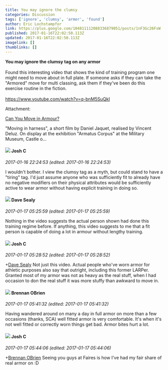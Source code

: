 ```yaml
---
title: You may ignore the clumsy
categories: Discussion
tags: ['ignore', 'clumsy', 'armor', 'found']
author: Eric Lochstampfor
link: https://plus.google.com/104811112088336879051/posts/1nF3Gc26FsW
published: 2017-01-16T22:02:50.113Z
updated: 2017-01-16T22:02:50.113Z
imagelink: []
thumblinks: []
---
```


<b>You may ignore the clumsy tag on any armor</b><br /><br />Found this interesting video that shows the kind of training program one might need to move about in full plate. If someone asks if they can take the &quot;Armored&quot; move for multi classing, ask them if they&#39;ve been do this exercise routine in the fiction.<br /><br /><a href="https://www.youtube.com/watch?v=q-bnM5SuQkI" class="ot-anchor">https://www.youtube.com/watch?v=q-bnM5SuQkI</a>


Attachment:

<a href='https://www.youtube.com/watch?v=q-bnM5SuQkI'>Can You Move in Armour?</a>


"Moving in harness", a short film by Daniel Jaquet, realised by Vincent Deluz. On display at the exhibition "Armatus Corpus" at the Military Museum, Castle o...
<div id='comment z13kzfwj1k2izjp0423mzzzwzqv5ezy2u'>
  <h4><img src='{{site.baseurl}}//images/avatars/116622548736322802895_photo.jpg'> Josh C</h4>
      <p><cite>2017-01-16 22:24:53 (edited: 2017-01-16 22:24:53)</cite></p>
        <p>I wouldn&#39;t bother. I view the clumsy tag as a myth, but could stand to have a &quot;tiring&quot; tag. I&#39;d just assume anyone who was sufficiently fit to already have no negative modifiers on their physical attributes would be sufficiently active to wear armor without having explicit training in doing so.</p>
</div>
        

<div id='comment z13kzfwj1k2izjp0423mzzzwzqv5ezy2u'>
  <h4><img src='{{site.baseurl}}//images/avatars/107216179043491943888_photo.jpg'> Dave Sealy</h4>
      <p><cite>2017-01-17 05:25:59 (edited: 2017-01-17 05:25:59)</cite></p>
        <p>Nothing in the video suggests the actual person shown had done this training regime before. If anything, this video suggests to me that a fit person is capable of doing a lot in armour without lengthy training.</p>
</div>
        

<div id='comment z13kzfwj1k2izjp0423mzzzwzqv5ezy2u'>
  <h4><img src='{{site.baseurl}}//images/avatars/116622548736322802895_photo.jpg'> Josh C</h4>
      <p><cite>2017-01-17 05:28:52 (edited: 2017-01-17 05:28:52)</cite></p>
        <p><span class="proflinkWrapper"><span class="proflinkPrefix">+</span><a class="proflink" href="https://plus.google.com/107216179043491943888" oid="107216179043491943888">Dave Sealy</a></span> Not just this video. Actual people who&#39;ve worn armor for athletic purposes also say that outright, including this former LARPer. Granted most of my armor was not as heavy as the real stuff, when I had occasion to don the real stuff it was more stuffy than awkward to move in.</p>
</div>
        

<div id='comment z13kzfwj1k2izjp0423mzzzwzqv5ezy2u'>
  <h4><img src='{{site.baseurl}}//images/avatars/107145464770197437080_photo.jpg'> Brennan OBrien</h4>
      <p><cite>2017-01-17 05:41:32 (edited: 2017-01-17 05:41:32)</cite></p>
        <p>Having wandered around on many a day in full armor on more than a few occasions (thanks, SCA) well fitted armor is very comfortable.  It&#39;s when it&#39;s not well fitted or correctly worn things get bad.  Armor bites hurt a lot.</p>
</div>
        

<div id='comment z13kzfwj1k2izjp0423mzzzwzqv5ezy2u'>
  <h4><img src='{{site.baseurl}}//images/avatars/116622548736322802895_photo.jpg'> Josh C</h4>
      <p><cite>2017-01-17 05:44:06 (edited: 2017-01-17 05:44:06)</cite></p>
        <p><span class="proflinkWrapper"><span class="proflinkPrefix">+</span><a class="proflink" href="https://plus.google.com/107145464770197437080" oid="107145464770197437080">Brennan OBrien</a></span> Seeing you guys at Faires is how I&#39;ve had my fair share of real armor on :D</p>
</div>
        